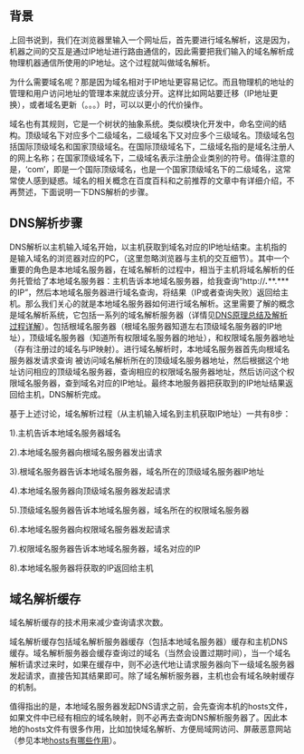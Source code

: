 
## 背景

   上回书说到，我们在浏览器里输入一个网址后，首先要进行域名解析，这是因为，机器之间的交互是通过IP地址进行路由通信的，因此需要把我们输入的域名解析成物理机器通信所使用的IP地址。这个过程就叫做域名解析。

   为什么需要域名呢？那是因为域名相对于IP地址更容易记忆。而且物理机的地址的管理和用户访问地址的管理本来就应该分开。这样比如网站要迁移（IP地址更换），或者域名更新（。。。）时，可以以更小的代价操作。

   域名也有其规则，它是一个树状的抽象系统。类似模块化开发中，命名空间的结构。顶级域名下对应多个二级域名，二级域名下又对应多个三级域名。顶级域名包括国际顶级域名和国家顶级域名。在国际顶级域名下，二级域名指的是域名注册人的网上名称；在国家顶级域名下，二级域名表示注册企业类别的符号。值得注意的是，‘com’，即是一个国际顶级域名，也是一个国家顶级域名下的二级域名，这常常使人感到疑惑。域名的相关概念在百度百科和之前推荐的文章中有详细介绍，不再赘述，下面说明一下DNS解析的步骤。

## DNS解析步骤

   DNS解析以主机输入域名开始，以主机获取到域名对应的IP地址结束。主机指的是输入域名的浏览器对应的PC，（这里忽略浏览器与主机的交互细节）。其中一个重要的角色是本地域名服务器，在域名解析的过程中，相当于主机将域名解析的任务托管给了本地域名服务器：主机告诉本地域名服务器，给我查询“http://***.*****.***的IP”，然后本地域名服务器进行域名查询，将结果（IP或者查询失败）返回给主机。那么我们关心的就是本地域名服务器如何进行域名解析。这里需要了解的概念是域名解析系统，它包括一系列的域名解析服务器（详情见[DNS原理总结及解析过程详解](http://blog.csdn.net/yipiankongbai/article/details/25031461)）。包括根域名服务器（根域名服务器知道左右顶级域名服务器的IP地址），顶级域名服务器（知道所有权限域名服务器的地址），和权限域名服务器地址（存有注册过的域名与IP映射）。进行域名解析时，本地域名服务器首先向根域名服务器发请求查询 被访问域名解析所在的顶级域名服务器地址，然后根据这个地址访问相应的顶级域名服务器，查询相应的权限域名服务器地址，然后访问这个权限域名服务器，查到域名对应的IP地址。最终本地服务器把获取到的IP地址结果返回给主机，DNS解析完成。

   基于上述讨论，域名解析过程（从主机输入域名到主机获取IP地址）一共有8步：

1).主机告诉本地域名服务器域名

2).本地域名服务器向根域名服务器发出请求

3).根域名服务器告诉本地域名服务器，域名所在的顶级域名服务器IP地址

4).本地域名服务器向顶级域名服务器发起请求

5).顶级域名服务器告诉本地域名服务器，域名所在的权限域名服务器

6).本地域名服务器向权限域名服务器发起请求

7).权限域名服务器告诉本地域名服务器，域名对应的IP

8).本地域名服务器将获取的IP返回给主机

## 域名解析缓存

   域名解析缓存的技术用来减少查询请求次数。

   域名解析缓存包括域名解析服务器缓存（包括本地域名服务器）缓存和主机DNS缓存。域名解析服务器会缓存查询过的域名（当然会设置过期时间），当一个域名解析请求过来时，如果在缓存中，则不必迭代地让请求服务器向下一级域名服务器发起请求，直接告知其结果即可。除了域名解析服务器，主机也会有域名映射缓存的机制。

   值得指出的是，本地域名服务器发起DNS请求之前，会先查询本机的hosts文件，如果文件中已经有相应的域名映射，则不必再去查询DNS解析服务器了。因此本地的hosts文件有很多作用，比如加快域名解析、方便局域网访问、屏蔽恶意网站（参见本地[hosts有哪些作用](https://jingyan.baidu.com/article/f0e83a258928d122e491017a.html)）。



